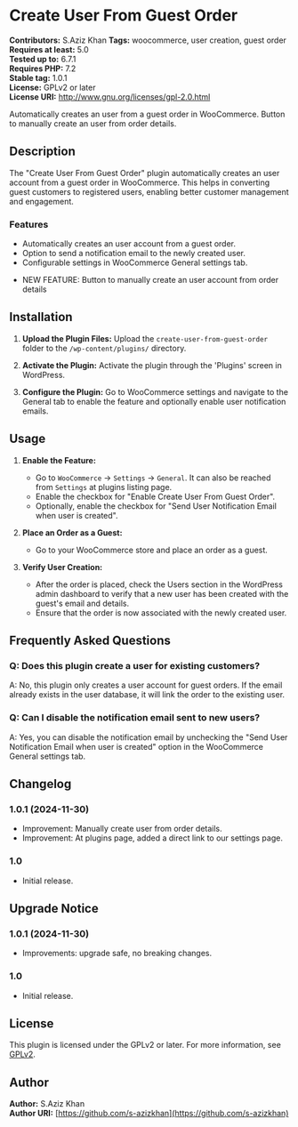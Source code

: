 # Create User From Guest Order

**Contributors:** S.Aziz Khan 
**Tags:** woocommerce, user creation, guest order  
**Requires at least:** 5.0  
**Tested up to:** 6.7.1  
**Requires PHP:** 7.2  
**Stable tag:** 1.0.1  
**License:** GPLv2 or later  
**License URI:** http://www.gnu.org/licenses/gpl-2.0.html  

Automatically creates an user from a guest order in WooCommerce. Button to manually create an user from order details.

## Description

The "Create User From Guest Order" plugin automatically creates an user account from a guest order in WooCommerce. This helps in converting guest customers to registered users, enabling better customer management and engagement.

### Features

- Automatically creates an user account from a guest order.
- Option to send a notification email to the newly created user.
- Configurable settings in WooCommerce General settings tab.
* NEW FEATURE: Button to manually create an user account from order details

## Installation

1. **Upload the Plugin Files:**
   Upload the `create-user-from-guest-order` folder to the `/wp-content/plugins/` directory.

2. **Activate the Plugin:**
   Activate the plugin through the 'Plugins' screen in WordPress.

3. **Configure the Plugin:**
   Go to WooCommerce settings and navigate to the General tab to enable the feature and optionally enable user notification emails.

## Usage

1. **Enable the Feature:**
   - Go to `WooCommerce` -> `Settings` -> `General`. It can also be reached from `Settings` at plugins listing page.
   - Enable the checkbox for "Enable Create User From Guest Order".
   - Optionally, enable the checkbox for "Send User Notification Email when user is created".

2. **Place an Order as a Guest:**
   - Go to your WooCommerce store and place an order as a guest.

3. **Verify User Creation:**
   - After the order is placed, check the Users section in the WordPress admin dashboard to verify that a new user has been created with the guest's email and details.
   - Ensure that the order is now associated with the newly created user.

## Frequently Asked Questions

### Q: Does this plugin create a user for existing customers?
A: No, this plugin only creates a user account for guest orders. If the email already exists in the user database, it will link the order to the existing user.

### Q: Can I disable the notification email sent to new users?
A: Yes, you can disable the notification email by unchecking the "Send User Notification Email when user is created" option in the WooCommerce General settings tab.

## Changelog

### 1.0.1 (2024-11-30)
- Improvement: Manually create user from order details.
- Improvement: At plugins page, added a direct link to our settings page.

### 1.0
- Initial release.

## Upgrade Notice

### 1.0.1 (2024-11-30)
* Improvements: upgrade safe, no breaking changes.

### 1.0
- Initial release.

## License

This plugin is licensed under the GPLv2 or later. For more information, see [GPLv2](http://www.gnu.org/licenses/gpl-2.0.html).

## Author

**Author:** S.Aziz Khan  
**Author URI:** [https://github.com/s-azizkhan](https://github.com/s-azizkhan)

